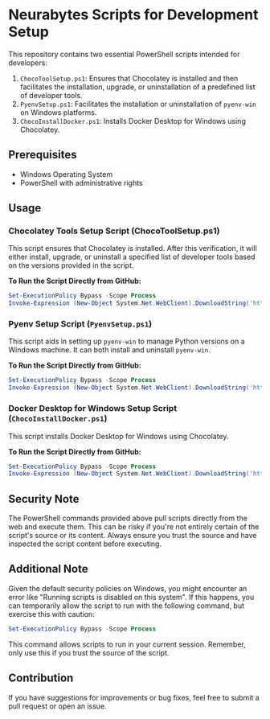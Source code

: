 # Neurabytes Scripts for Development Setup

This repository contains two essential PowerShell scripts intended for developers:

1. `ChocoToolSetup.ps1`: Ensures that Chocolatey is installed and then facilitates the installation, upgrade, or uninstallation of a predefined list of developer tools.
2. `PyenvSetup.ps1`: Facilitates the installation or uninstallation of `pyenv-win` on Windows platforms.
3. `ChocoInstallDocker.ps1`: Installs Docker Desktop for Windows using Chocolatey.

## Prerequisites

- Windows Operating System
- PowerShell with administrative rights

## Usage

### Chocolatey Tools Setup Script (ChocoToolSetup.ps1)

This script ensures that Chocolatey is installed. After this verification, it will either install, upgrade, or uninstall a specified list of developer tools based on the versions provided in the script.

**To Run the Script Directly from GitHub:**

```powershell
Set-ExecutionPolicy Bypass -Scope Process
Invoke-Expression (New-Object System.Net.WebClient).DownloadString('https://raw.githubusercontent.com/neurabytes/nb-local-setup/develop/bin/ChocoToolSetup.ps1')
```

### Pyenv Setup Script (`PyenvSetup.ps1`)

This script aids in setting up `pyenv-win` to manage Python versions on a Windows machine. It can both install and uninstall `pyenv-win`.

**To Run the Script Directly from GitHub:**

```powershell
Set-ExecutionPolicy Bypass -Scope Process
Invoke-Expression (New-Object System.Net.WebClient).DownloadString('https://raw.githubusercontent.com/neurabytes/nb-local-setup/develop/bin/PyenvSetup.ps1')
```

### Docker Desktop for Windows Setup Script (`ChocoInstallDocker.ps1`)
This script installs Docker Desktop for Windows using Chocolatey.

**To Run the Script Directly from GitHub:**

```powershell
Set-ExecutionPolicy Bypass -Scope Process
Invoke-Expression (New-Object System.Net.WebClient).DownloadString('https://raw.githubusercontent.com/neurabytes/nb-local-setup/develop/bin/ChocoInstallDocker.ps1')
```


##  Security Note
The PowerShell commands provided above pull scripts directly from the web and execute them. This can be risky if you're not entirely certain of the script's source or its content. Always ensure you trust the source and have inspected the script content before executing.

##  Additional Note
Given the default security policies on Windows, you might encounter an error like "Running scripts is disabled on this system". If this happens, you can temporarily allow the script to run with the following command, but exercise this with caution:

```powershell
Set-ExecutionPolicy Bypass -Scope Process
```

This command allows scripts to run in your current session. Remember, only use this if you trust the source of the script.

## Contribution
If you have suggestions for improvements or bug fixes, feel free to submit a pull request or open an issue.



